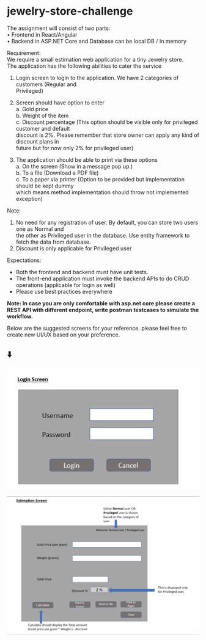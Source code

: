 # jewelry-store-challenge
The assignment will consist of two parts:  
• Frontend in React/Angular  
• Backend in ASP.NET Core and Database can be local DB / In memory 

Requirement:      
We require a small estimation web application for a tiny Jewelry store.    
The application has the following abilities to cater the service   
1.   Login screen to login to the application. We have 2 categories of customers (Regular and   
Privileged)   

 

2.   Screen should have option to enter    
a.   Gold price   
b.   Weight of the item   
c.   Discount percentage (This option should be visible only for privileged customer and default   
discount is 2%. Please remember that store owner can apply any kind of discount plans in   
future but for now only 2% for privileged user)   

 

3.   The application should be able to print via these options   
a.   On the screen (Show in a message pop up.)   
b.   To a file (Download a PDF file)   
c.   To a paper via printer (Option to be provided but implementation should be kept dummy   
which means method implementation should throw not implemented exception)   

 

Note:    
1.   No need for any registration of user. By default, you can store two users one as Normal and   
the other as Privileged user in the database. Use entity framework to fetch the data from 
database.  
2.   Discount is only applicable for Privileged user   

 

Expectations:   
* Both the frontend and backend must have unit tests. 
* The front-end application must invoke the backend APIs to do CRUD operations (applicable for login as 
well) 
* Please use best practices everywhere 

<b> Note: In case you are only comfortable with asp.net core please create a REST API with different endpoint, write postman testcases to simulate the workflow.</b>

Below are the suggested screens for your reference. please feel free to create new UI/UX based on your preference.

## :arrow_down: 

![Login Screen](LoginScreen.PNG)


![Estimation Screen](EstimationScreen.PNG)


